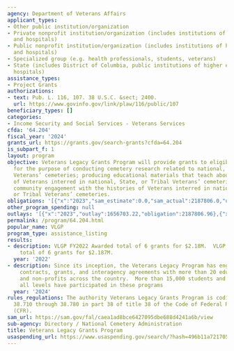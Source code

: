 ```yaml
---
agency: Department of Veterans Affairs
applicant_types:
- Other public institution/organization
- Private nonprofit institution/organization (includes institutions of higher education
  and hospitals)
- Public nonprofit institution/organization (includes institutions of higher education
  and hospitals)
- Specialized group (e.g. health professionals, students, veterans)
- State (includes District of Columbia, public institutions of higher education and
  hospitals)
assistance_types:
- Project Grants
authorizations:
- text: Pub. L. 116, 107. 38 U.S.C. &sect; 2400.
  url: https://www.govinfo.gov/link/plaw/116/public/107
beneficiary_types: []
categories:
- Income Security and Social Services - Veterans Services
cfda: '64.204'
fiscal_year: '2024'
grants_url: https://grants.gov/search-grants?cfda=64.204
is_subpart_f: 1
layout: program
objective: Veterans Legacy Grants Program will provide grants to eligible entities
  for the purpose of conducting cemetery research related to national, State, or Tribal
  Veterans’ cemeteries; producing educational materials that teach about the history
  of Veterans interred in national, State, or Tribal Veterans’ cemeteries; and promoting
  community engagement with the histories of Veterans interred in national, State,
  or Tribal Veterans’ cemeteries.
obligations: '[{"x":"2023","sam_estimate":0.0,"sam_actual":2187806.0,"usa_spending_actual":2187806.96},{"x":"2024","sam_estimate":0.0,"sam_actual":2441165.0,"usa_spending_actual":2268995.2},{"x":"2025","sam_estimate":0.0,"sam_actual":2200000.0,"usa_spending_actual":0.0}]'
other_program_spending: null
outlays: '[{"x":"2023","outlay":1656703.22,"obligation":2187806.96},{"x":"2024","outlay":0.0,"obligation":2441165.7},{"x":"2025","outlay":0.0,"obligation":0.0}]'
permalink: /program/64.204.html
popular_name: VLGP
program_type: assistance_listing
results:
- description: VLGP FY2022 Awarded total of 6 grants for $2.18M.  VLGP FY2023 Awarded
    total of 6 grants for $2.187M.
  year: '2022'
- description: Since its inception, the Veterans Legacy Program has engaged in 59
    contracts, grants, and interagency agreements with more than 20 educational organizations
    and non-profits across the country.  More than 15,000 students and teachers of
    all levels have participated in these programs
  year: '2024'
rules_regulations: The authority Veterans Legacy Grants Program is codified in sections
  38.710 through 38.780 in part 38 of title 38 of the Code of Federal Regulations
  (CFR).
sam_url: https://sam.gov/fal/caea1ad8bce6427095dbe688d4241a6b/view
sub-agency: Directory / National Cemetery Administration
title: Veterans Legacy Grants Program
usaspending_url: https://www.usaspending.gov/search/?hash=496b11a72170574df5ad968ae29d6c6c
---
```

